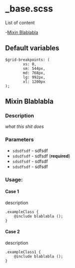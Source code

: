 # _base.scss


List of content

-[Mixin Blablabla](#blablabla)


## Default variables

```
$grid-breakpoints: (
        xs: 0,
        sm: 544px,
        md: 768px,
        lg: 992px,
        xl: 1200px
);
```


## Mixin Blablabla

### Description
_what this shit does_


### Parameters
- `sdsdfsdf` - sdfsdf
- `sdsdfsdf` - sdfsdf (**required**)
- `sdsdfsdf` - sdfsdf
- `sdsdfsdf` - sdfsdf



### Usage: 


#### Case 1
description

```
.exampleClass {
    @include blablabla ();
}
```

#### Case 2 
description

```
.exampleClass1 {
    @include blablabla ();
}

```
